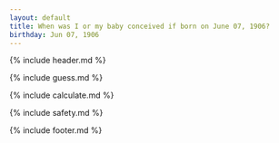 ```yaml
---
layout: default
title: When was I or my baby conceived if born on June 07, 1906?
birthday: Jun 07, 1906
---
```


{% include header.md %}

{% include guess.md %}

{% include calculate.md %}

{% include safety.md %}

{% include footer.md %}



